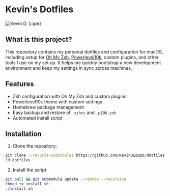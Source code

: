 # Kevin's Dotfiles

![Kevin D. Lopez](https://avatars.githubusercontent.com/u/kevindlopez?s=120)

## What is this project?

This repository contains my personal dotfiles and configuration for macOS, including setup for [Oh My Zsh](https://ohmyz.sh/), [Powerlevel10k](https://github.com/romkatv/powerlevel10k), custom plugins, and other tools I use on my set up. It helps me quickly bootstrap a new development environment and keep my settings in sync across machines.

## Features

- Zsh configuration with Oh My Zsh and custom plugins:
- Powerlevel10k theme with custom settings
- Homebrew package management
- Easy backup and restore of `.zshrc` and `.p10k.zsh`
- Automated install script

## Installation

1. Clone the repository:

```sh
git clone --recurse-submodules https://github.com/KevinDLopez/dotfiles.git
cd dotfiles 
```

2. Install the script 
```sh 
git pull && git submodule update --remote --recursive
chmod +x install.sh
./install.sh
```
